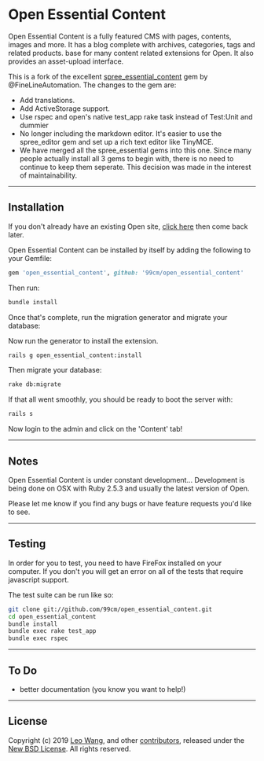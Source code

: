 # Open Essential Content

Open Essential Content is a fully featured CMS with pages, contents, images and more. It has a blog complete with archives, categories, tags and related products. base for many content related extensions for Open. It also provides an asset-upload interface.

This is a fork of the excellent [spree_essential_content][1] gem by @FineLineAutomation. The changes to the gem are:
* Add translations.
* Add ActiveStorage support.
* Use rspec and open's native test_app rake task instead of Test:Unit and dummier
* No longer including the markdown editor. It's easier to use the spree_editor gem and set up a rich text editor like TinyMCE.
* We have merged all the spree_essential gems into this one. Since many people actually install all 3 gems to begin with, there is no need to continue to keep them seperate. This decision was made in the interest of maintainability.

------------------------------------------------------------------------------
Installation
------------------------------------------------------------------------------

If you don't already have an existing Open site, [click here](https://github.com/99cm/open) then come back later.

Open Essential Content can be installed by itself by adding the following to your Gemfile:

```ruby
gem 'open_essential_content', github: '99cm/open_essential_content'
```

Then run:

```bash
bundle install
```

Once that's complete, run the migration generator and migrate your database:

Now run the generator to install the extension.

```bash
rails g open_essential_content:install
```

Then migrate your database:

```bash
rake db:migrate
```

If that all went smoothly, you should be ready to boot the server with:

```bash
rails s
```

Now login to the admin and click on the 'Content' tab!

------------------------------------------------------------------------------
Notes
------------------------------------------------------------------------------

Open Essential Content is under constant development... Development is being done on OSX with Ruby 2.5.3 and usually the latest version of Open.

Please let me know if you find any bugs or have feature requests you'd like to see.

------------------------------------------------------------------------------
Testing
------------------------------------------------------------------------------

In order for you to test, you need to have FireFox installed on your computer.  If you don't you will get an error on all of the tests that require javascript support.

The test suite can be run like so:

```bash
git clone git://github.com/99cm/open_essential_content.git
cd open_essential_content
bundle install
bundle exec rake test_app
bundle exec rspec
```

------------------------------------------------------------------------------
To Do
------------------------------------------------------------------------------

* better documentation (you know you want to help!)

------------------------------------------------------------------------------
License
------------------------------------------------------------------------------

Copyright (c) 2019 [Leo Wang][2], and other [contributors][3], released under the [New BSD License][4]. All rights reserved.

[1]: https://github.com/FineLineAutomation/spree_essential_content
[2]: https://github.com/99cm
[3]: https://github.com/99cm/open_essential_content/graphs/contributors
[4]: https://github.com/99cm/open_essential_content/blob/master/LICENSE